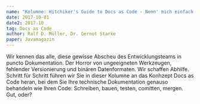 ```yaml
---
name: "Kolumne: Hitchiker's Guide to Docs as Code - Nenn' mich einfach Doktor"
date: 2017-10-01
date2: 2017-10
tag: Docs as Code
author: Ralf D. Müller, Dr. Gernot Starke
paper: Javamagazin
---
```

Wir kennen das alle, diese gewisse Abscheu des Entwicklungsteams in puncto Dokumentation.
Der Horror von ungeeigneten Werkzeugen, fehlender Versionierung und binären Datenformaten. 
Wir schaffen Abhilfe. Schritt für Schritt führen wir Sie in dieser Kolumne an das Konhzept Docs as Code heran, bei dem
Sie Ihre technische Dokumentation genauso behandeln wie Ihren Code: Schreiben, bauen, testen, comitten, mergen. 
Gut, oder?